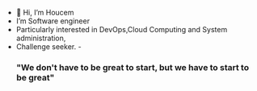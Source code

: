 - 👋 Hi, I’m Houcem
- I’m Software engineer
- Particularly interested in DevOps,Cloud Computing and System administration,
- Challenge seeker.
-<h3>"We don't have to be great to start, but we have to start to be great"</h3>
